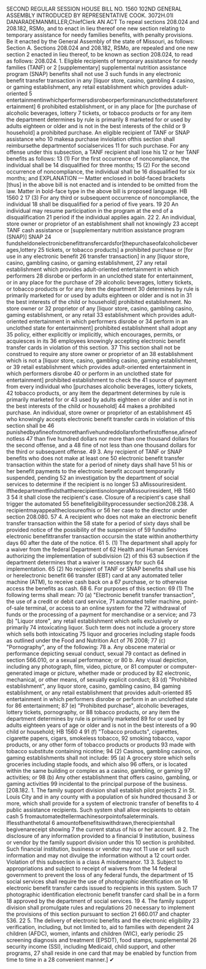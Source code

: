 SECOND REGULAR SESSION
HOUSE BILL NO. 1560
102ND GENERAL ASSEMBLY
INTRODUCED BY REPRESENTATIVE COOK.
3072H.01I DANARADEMANMILLER,ChiefClerk
AN ACT
To repeal sections 208.024 and 208.182, RSMo, and to enact in lieu thereof one new section
relating to temporary assistance for needy families benefits, with penalty provisions.
Be it enacted by the General Assembly of the state of Missouri, as follows:
Section A. Sections 208.024 and 208.182, RSMo, are repealed and one new section
2 enacted in lieu thereof, to be known as section 208.024, to read as follows:
208.024. 1. Eligible recipients of temporary assistance for needy families (TANF) or
2 [supplementary] supplemental nutrition assistance program (SNAP) benefits shall not use
3 such funds in any electronic benefit transfer transaction in any [liquor store, casino, gambling
4 casino, or gaming establishment, any retail establishment which provides adult-oriented
5 entertainmentinwhichperformersdisrobeorperforminanunclothedstateforentertainment]
6 prohibited establishment, or in any place for [the purchase of alcoholic beverages, lottery
7 tickets, or tobacco products or for any item the department determines by rule is primarily
8 marketed for or used by adults eighteen or older and is not in the best interests of the child or
9 household] a prohibited purchase. An eligible recipient of TANF or SNAP assistance who
10 makesa purchase inviolation ofthis section shall reimbursethe departmentof socialservices
11 for such purchase. For any offense under this subsection, a TANF recipient shall lose his
12 or her TANF benefits as follows:
13 (1) For the first occurrence of noncompliance, the individual shall be
14 disqualified for three months;
15 (2) For the second occurrence of noncompliance, the individual shall be
16 disqualified for six months; and
EXPLANATION — Matter enclosed in bold-faced brackets [thus] in the above bill is not enacted and is
intended to be omitted from the law. Matter in bold-face type in the above bill is proposed language.
HB 1560 2
17 (3) For any third or subsequent occurrence of noncompliance, the individual
18 shall be disqualified for a period of five years.
19
20 An individual may resume participation in the program at the end of a disqualification
21 period if the individual applies again.
22 2. An individual, store owner or proprietor of an establishment shall not knowingly
23 accept TANF cash assistance or [supplementary nutrition assistance program (SNAP)] SNAP
24 fundsheldonelectronicbenefittransfercardsfor[thepurchaseofalcoholicbeverages,lottery
25 tickets, or tobacco products] a prohibited purchase or [for use in any electronic benefit
26 transfer transaction] in any [liquor store, casino, gambling casino, or gaming establishment,
27 any retail establishment which provides adult-oriented entertainment in which performers
28 disrobe or perform in an unclothed state for entertainment, or in any place for the purchase of
29 alcoholic beverages, lottery tickets, or tobacco products or for any item the department
30 determines by rule is primarily marketed for or used by adults eighteen or older and is not in
31 the best interests of the child or household] prohibited establishment. No store owner or
32 proprietor of any [liquor store, casino, gambling casino, gaming establishment, or any retail
33 establishment which provides adult-oriented entertainment in which performers disrobe or
34 perform in an unclothed state for entertainment] prohibited establishment shall adopt any
35 policy, either explicitly or implicitly, which encourages, permits, or acquiesces in its
36 employees knowingly accepting electronic benefit transfer cards in violation of this section.
37 This section shall not be construed to require any store owner or proprietor of an
38 establishment which is not a [liquor store, casino, gambling casino, gaming establishment, or
39 retail establishment which provides adult-oriented entertainment in which performers disrobe
40 or perform in an unclothed state for entertainment] prohibited establishment to check the
41 source of payment from every individual who [purchases alcoholic beverages, lottery tickets,
42 tobacco products, or any item the department determines by rule is primarily marketed for or
43 used by adults eighteen or older and is not in the best interests of the child or household]
44 makes a prohibited purchase. An individual, store owner or proprietor of an establishment
45 who knowingly accepts electronic benefit transfer cards in violation of this section shall be
46 punishedbyafineofnotmorethanfivehundreddollarsforthefirstoffense,afineofnotless
47 than five hundred dollars nor more than one thousand dollars for the second offense, and a
48 fine of not less than one thousand dollars for the third or subsequent offense.
49 3. Any recipient of TANF or SNAP benefits who does not make at least one
50 electronic benefit transfer transaction within the state for a period of ninety days shall have
51 his or her benefit payments to the electronic benefit account temporarily suspended, pending
52 an investigation by the department of social services to determine if the recipient is no longer
53 aMissouriresident. IfthedepartmentfindsthattherecipientisnolongeraMissouriresident,
HB 1560 3
54 it shall close the recipient's case. Closure of a recipient's case shall trigger the automated
55 benefiteligibilityprocessunder section208.238. A recipientmayappealtheclosureofhis or
56 her case to the director under section 208.080.
57 4. A recipient who does not make an electronic benefit transfer transaction within the
58 state for a period of sixty days shall be provided notice of the possibility of the suspension of
59 fundsifno electronic benefittransfer transaction occursin the state within anotherthirty days
60 after the date of the notice.
61 5. (1) The department shall apply for a waiver from the federal Department of
62 Health and Human Services authorizing the implementation of subdivision (2) of this
63 subsection if the department determines that a waiver is necessary for such
64 implementation.
65 (2) No recipient of TANF or SNAP benefits shall use his or herelectronic benefit
66 transfer (EBT) card at any automated teller machine (ATM), to receive cash back on a
67 purchase, or to otherwise access the benefits as cash.
68 6. For purposes of this section:
69 (1) The following terms shall mean:
70 (a) "Electronic benefit transfer transaction", the use of a credit or debit card service,
71 automated teller machine, point-of-sale terminal, or access to an online system for the
72 withdrawal of funds or the processing of a payment for merchandise or a service; and
73 (b) "Liquor store", any retail establishment which sells exclusively or primarily
74 intoxicating liquor. Such term does not include a grocery store which sells both intoxicating
75 liquor and groceries including staple foods as outlined under the Food and Nutrition Act of
76 2008;
77 (c) "Pornography", any of the following:
78 a. Any obscene material or performance depicting sexual conduct, sexual
79 contact as defined in section 566.010, or a sexual performance; or
80 b. Any visual depiction, including any photograph, film, video, picture, or
81 computer or computer-generated image or picture, whether made or produced by
82 electronic, mechanical, or other means, of sexually explicit conduct;
83 (d) "Prohibited establishment", any liquor store, casino, gambling casino,
84 gaming establishment, or any retail establishment that provides adult-oriented
85 entertainment in which performers disrobe or perform in an unclothed state for
86 entertainment;
87 (e) "Prohibited purchase", alcoholic beverages, lottery tickets, pornography, or
88 tobacco products, or any item the department determines by rule is primarily marketed
89 for or used by adults eighteen years of age or older and is not in the best interests of a
90 child or household;
HB 1560 4
91 (f) "Tobacco products", cigarettes, cigarette papers, cigars, smokeless tobacco,
92 smoking tobacco, vapor products, or any other form of tobacco products or products
93 made with tobacco substitute containing nicotine;
94 (2) Casinos, gambling casinos, or gaming establishments shall not include:
95 (a) A grocery store which sells groceries including staple foods, and which also
96 offers, or is located within the same building or complex as a casino, gambling, or gaming
97 activities; or
98 (b) Any other establishment that offers casino, gambling, or gaming activities
99 incidental to the principal purpose of the business.
[208.182. 1. The family support division shall establish pilot projects
2 in St. Louis City and in any county with a population of six hundred thousand
3 or more, which shall provide for a system of electronic transfer of benefits to
4 public assistance recipients. Such system shall allow recipients to obtain cash
5 fromautomatedtellermachinesorpointofsaleterminals. Iflessthanthetotal
6 amountofbenefitsiswithdrawn,therecipientshall begivenareceipt showing
7 the current status of his or her account.
8 2. The disclosure of any information provided to a financial
9 institution, business or vendor by the family support division under this
10 section is prohibited. Such financial institution, business or vendor may not
11 use or sell such information and may not divulge the information without a
12 court order. Violation of this subsection is a class A misdemeanor.
13 3. Subject to appropriations and subject to receipt of waivers from the
14 federal government to prevent the loss of any federal funds, the department of
15 social services shall require the use of photographic identification on
16 electronic benefit transfer cards issued to recipients in this system. Such
17 photographic identification electronic benefit transfer card shall be in a form
18 approved by the department of social services.
19 4. The family support division shall promulgate rules and regulations
20 necessary to implement the provisions of this section pursuant to section
21 660.017 and chapter 536.
22 5. The delivery of electronic benefits and the electronic eligibility
23 verification, including, but not limited to, aid to families with dependent
24 children (AFDC), women, infants and children (WIC), early periodic
25 screening diagnosis and treatment (EPSDT), food stamps, supplemental
26 security income (SSI), including Medicaid, child support, and other programs,
27 shall reside in one card that may be enabled by function from time to time in a
28 convenient manner.]
✔